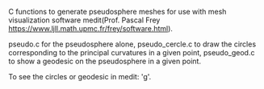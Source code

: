 C functions to generate pseudosphere meshes for use with mesh visualization software medit(Prof. Pascal Frey https://www.ljll.math.upmc.fr/frey/software.html).



pseudo.c for the pseudosphere alone, pseudo_cercle.c to draw the circles corresponding to the principal curvatures in a given point, pseudo_geod.c to show a geodesic on the pseudosphere in a given point.



To see the circles or geodesic in medit: 'g'.
